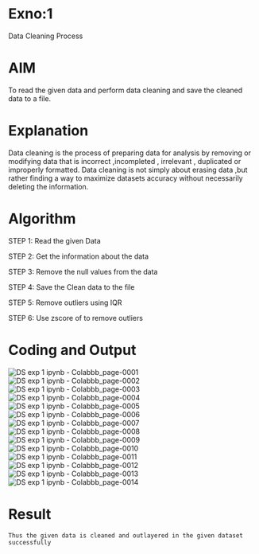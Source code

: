 # Exno:1
Data Cleaning Process

# AIM
To read the given data and perform data cleaning and save the cleaned data to a file.

# Explanation
Data cleaning is the process of preparing data for analysis by removing or modifying data that is incorrect ,incompleted , irrelevant , duplicated or improperly formatted. Data cleaning is not simply about erasing data ,but rather finding a way to maximize datasets accuracy without necessarily deleting the information.

# Algorithm
STEP 1: Read the given Data

STEP 2: Get the information about the data

STEP 3: Remove the null values from the data

STEP 4: Save the Clean data to the file

STEP 5: Remove outliers using IQR

STEP 6: Use zscore of to remove outliers

# Coding and Output

![DS exp 1 ipynb - Colabbb_page-0001](https://github.com/user-attachments/assets/586b8869-c711-4f3e-8912-f999b4eaab51)
![DS exp 1 ipynb - Colabbb_page-0002](https://github.com/user-attachments/assets/46426b4f-ed16-479d-92d0-90b3188f57f8)
![DS exp 1 ipynb - Colabbb_page-0003](https://github.com/user-attachments/assets/7799f2f9-4f0e-406c-beb3-d0eb48ca2da9)
![DS exp 1 ipynb - Colabbb_page-0004](https://github.com/user-attachments/assets/2917608e-9d33-40b8-ac90-cfbda3917080)
![DS exp 1 ipynb - Colabbb_page-0005](https://github.com/user-attachments/assets/200e58fa-977a-4876-9427-b9676808d26b)
![DS exp 1 ipynb - Colabbb_page-0006](https://github.com/user-attachments/assets/e81f42f9-efdc-4713-b641-bf60b0c4ea34)
![DS exp 1 ipynb - Colabbb_page-0007](https://github.com/user-attachments/assets/b4503b40-2990-4360-bddb-eb6b6201f74d)
![DS exp 1 ipynb - Colabbb_page-0008](https://github.com/user-attachments/assets/e7257423-ec12-4038-8cd8-ba828396db0b)
![DS exp 1 ipynb - Colabbb_page-0009](https://github.com/user-attachments/assets/bd073d91-0f33-4829-a086-76757e6897b0)
![DS exp 1 ipynb - Colabbb_page-0010](https://github.com/user-attachments/assets/e0f2ec61-29ee-4f74-9bd8-4d0ae04b7b96)
![DS exp 1 ipynb - Colabbb_page-0011](https://github.com/user-attachments/assets/eb53854b-50a8-4577-a3cd-0788c87e0384)
![DS exp 1 ipynb - Colabbb_page-0012](https://github.com/user-attachments/assets/a993698a-1e33-4185-83ed-f15940f55d37)
![DS exp 1 ipynb - Colabbb_page-0013](https://github.com/user-attachments/assets/4da7535a-b8f6-40a6-b867-6e16ab72035e)
![DS exp 1 ipynb - Colabbb_page-0014](https://github.com/user-attachments/assets/ab849e89-4654-4ab9-a802-507a0d0fdfb2)



















           
# Result
    Thus the given data is cleaned and outlayered in the given dataset successfully

